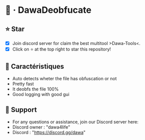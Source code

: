 # 🚀 · DawaDeobfucate

## **⭐ Star**

- [x] Join discord server for claim the best multitool >Dawa-Tools<.
- [x] Click on ⭐ at the top right to star this repository!

## **🌟 Caractéristiques**

+ Auto detects wheter the file has obfuscation or not
+ Pretty fast
+ It deobfs the file 100%
+ Good logging with good gui

## **💬 Support**

+ For any questions or assistance, join our Discord server here:
+ Discord owner : "dawa4life"
+ Discord : "https://discord.gg/dawa"
